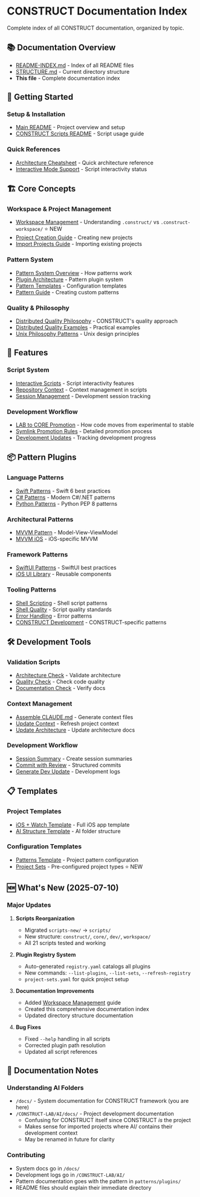 # CONSTRUCT Documentation Index

Complete index of all CONSTRUCT documentation, organized by topic.

## 📚 Documentation Overview

- [README-INDEX.md](README-INDEX.md) - Index of all README files
- [STRUCTURE.md](STRUCTURE.md) - Current directory structure
- **This file** - Complete documentation index

## 🚀 Getting Started

### Setup & Installation
- [Main README](../README.md) - Project overview and setup
- [CONSTRUCT Scripts README](../CONSTRUCT-CORE/CONSTRUCT/scripts/README.md) - Script usage guide

### Quick References
- [Architecture Cheatsheet](ARCHITECTURE-CHEATSHEET/CONSTRUCT-ARCHITECTURE-CHEATSHEET--grok-see-feedback.md) - Quick architecture reference
- [Interactive Mode Support](../CONSTRUCT-CORE/CONSTRUCT/scripts/INTERACTIVE-SUPPORT-STATUS.md) - Script interactivity status

## 🏗️ Core Concepts

### Workspace & Project Management
- [Workspace Management](core/workspace-management.md) - Understanding `.construct/` vs `.construct-workspace/` ⭐ NEW
- [Project Creation Guide](../CONSTRUCT-CORE/CONSTRUCT/scripts/workspace/create-project.sh) - Creating new projects
- [Import Projects Guide](../CONSTRUCT-CORE/CONSTRUCT/scripts/workspace/import-project.sh) - Importing existing projects

### Pattern System
- [Pattern System Overview](../CONSTRUCT-CORE/patterns/README.md) - How patterns work
- [Plugin Architecture](../CONSTRUCT-CORE/patterns/plugins/README.md) - Pattern plugin system
- [Pattern Templates](../CONSTRUCT-CORE/patterns/templates/README.md) - Configuration templates
- [Pattern Guide](../CONSTRUCT-CORE/patterns/PATTERN-GUIDE.md) - Creating custom patterns

### Quality & Philosophy
- [Distributed Quality Philosophy](core/distributed-quality-philosophy.md) - CONSTRUCT's quality approach
- [Distributed Quality Examples](core/distributed-quality-examples.md) - Practical examples
- [Unix Philosophy Patterns](../CONSTRUCT-CORE/patterns/plugins/tooling/unix-philosophy/unix-philosophy.md) - Unix design principles

## 🔧 Features

### Script System
- [Interactive Scripts](features/interactive-scripts.md) - Script interactivity features
- [Repository Context](features/repository-context.md) - Context management in scripts
- [Session Management](../CONSTRUCT-LAB/AI/dev-logs/session-states/README.md) - Development session tracking

### Development Workflow
- [LAB to CORE Promotion](core/promotion-system-guide.md) - How code moves from experimental to stable
- [Symlink Promotion Rules](core/symlink-promotion-rules.md) - Detailed promotion process
- [Development Updates](../CONSTRUCT-LAB/AI/dev-logs/dev-updates/README.md) - Tracking development progress

## 📦 Pattern Plugins

### Language Patterns
- [Swift Patterns](../CONSTRUCT-CORE/patterns/plugins/languages/swift/swift.md) - Swift 6 best practices
- [C# Patterns](../CONSTRUCT-CORE/patterns/plugins/languages/csharp/csharp.md) - Modern C#/.NET patterns
- [Python Patterns](../CONSTRUCT-CORE/patterns/plugins/languages/python/python.md) - Python PEP 8 patterns

### Architectural Patterns
- [MVVM Pattern](../CONSTRUCT-CORE/patterns/plugins/architectural/mvvm/mvvm.md) - Model-View-ViewModel
- [MVVM iOS](../CONSTRUCT-CORE/patterns/plugins/architectural/mvvm-ios/mvvm-ios.md) - iOS-specific MVVM

### Framework Patterns
- [SwiftUI Patterns](../CONSTRUCT-CORE/patterns/plugins/frameworks/swiftui/swiftui.md) - SwiftUI best practices
- [iOS UI Library](../CONSTRUCT-CORE/patterns/plugins/frameworks/ios-ui-library/ios-ui-library.md) - Reusable components

### Tooling Patterns
- [Shell Scripting](../CONSTRUCT-CORE/patterns/plugins/tooling/shell-scripting/shell-scripting.md) - Shell script patterns
- [Shell Quality](../CONSTRUCT-CORE/patterns/plugins/tooling/shell-quality/shell-quality.md) - Script quality standards
- [Error Handling](../CONSTRUCT-CORE/patterns/plugins/tooling/error-handling/error-handling.md) - Error patterns
- [CONSTRUCT Development](../CONSTRUCT-CORE/patterns/plugins/tooling/construct-dev/construct-dev.md) - CONSTRUCT-specific patterns

## 🛠️ Development Tools

### Validation Scripts
- [Architecture Check](../CONSTRUCT-CORE/CONSTRUCT/scripts/core/check-architecture.sh) - Validate architecture
- [Quality Check](../CONSTRUCT-CORE/CONSTRUCT/scripts/core/check-quality.sh) - Check code quality
- [Documentation Check](../CONSTRUCT-CORE/CONSTRUCT/scripts/core/check-documentation.sh) - Verify docs

### Context Management
- [Assemble CLAUDE.md](../CONSTRUCT-CORE/CONSTRUCT/scripts/construct/assemble-claude.sh) - Generate context files
- [Update Context](../CONSTRUCT-CORE/CONSTRUCT/scripts/construct/update-context.sh) - Refresh project context
- [Update Architecture](../CONSTRUCT-CORE/CONSTRUCT/scripts/construct/update-architecture.sh) - Update architecture docs

### Development Workflow
- [Session Summary](../CONSTRUCT-CORE/CONSTRUCT/scripts/dev/session-summary.sh) - Create session summaries
- [Commit with Review](../CONSTRUCT-CORE/CONSTRUCT/scripts/dev/commit-with-review.sh) - Structured commits
- [Generate Dev Update](../CONSTRUCT-CORE/CONSTRUCT/scripts/dev/generate-devupdate.sh) - Development logs

## 📋 Templates

### Project Templates
- [iOS + Watch Template](../CONSTRUCT-CORE/TEMPLATES/project-templates/swift-ios+watch/) - Full iOS app template
- [AI Structure Template](../CONSTRUCT-CORE/TEMPLATES/component-templates/ai-structure/) - AI folder structure

### Configuration Templates
- [Patterns Template](../CONSTRUCT-CORE/patterns/templates/patterns.yaml) - Project pattern configuration
- [Project Sets](../CONSTRUCT-CORE/patterns/templates/project-sets.yaml) - Pre-configured project types ⭐ NEW

## 🆕 What's New (2025-07-10)

### Major Updates
1. **Scripts Reorganization** 
   - Migrated `scripts-new/` → `scripts/`
   - New structure: `construct/`, `core/`, `dev/`, `workspace/`
   - All 21 scripts tested and working

2. **Plugin Registry System**
   - Auto-generated `registry.yaml` catalogs all plugins
   - New commands: `--list-plugins`, `--list-sets`, `--refresh-registry`
   - `project-sets.yaml` for quick project setup

3. **Documentation Improvements**
   - Added [Workspace Management](core/workspace-management.md) guide
   - Created this comprehensive documentation index
   - Updated directory structure documentation

4. **Bug Fixes**
   - Fixed `--help` handling in all scripts
   - Corrected plugin path resolution
   - Updated all script references

## 📝 Documentation Notes

### Understanding AI Folders
- `/docs/` - System documentation for CONSTRUCT framework (you are here)
- `/CONSTRUCT-LAB/AI/docs/` - Project development documentation
  - Confusing for CONSTRUCT itself since CONSTRUCT *is* the project
  - Makes sense for imported projects where AI/ contains their development context
  - May be renamed in future for clarity

### Contributing
- System docs go in `/docs/`
- Development logs go in `/CONSTRUCT-LAB/AI/`
- Pattern documentation goes with the pattern in `patterns/plugins/`
- README files should explain their immediate directory